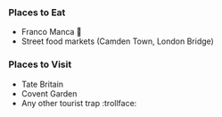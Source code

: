 ### Places to Eat

- Franco Manca :pizza:
- Street food markets (Camden Town, London Bridge)

### Places to Visit

- Tate Britain
- Covent Garden
- Any other tourist trap :trollface:
